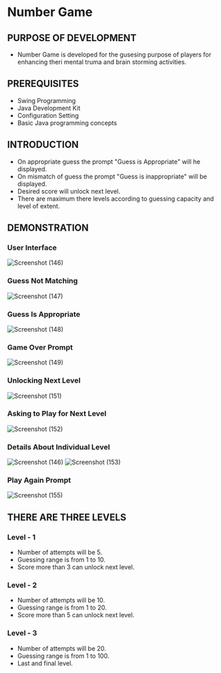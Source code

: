 # Number Game 
## PURPOSE OF DEVELOPMENT 
- Number Game is developed for the gusesing purpose of players for enhancing theri mental truma and brain storming activities.
## PREREQUISITES
- Swing Programming
- Java Development Kit
- Configuration Setting
- Basic Java programming concepts
## INTRODUCTION 
- On appropriate guess the prompt "Guess is Appropriate" will he displayed.
- On mismatch of guess the prompt "Guess is inappropriate" will be displayed.
- Desired score will unlock next level.
- There are maximum there levels according to guessing capacity and level of extent.
## DEMONSTRATION 
   ### User Interface
 ![Screenshot (146)](https://github.com/user-attachments/assets/2c480bd2-ba93-4824-8865-1f2aeee61ffb)
   ### Guess Not Matching 
 ![Screenshot (147)](https://github.com/user-attachments/assets/fd156f43-517a-4734-b4b4-9047c2df3cc9)
   ### Guess Is Appropriate
 ![Screenshot (148)](https://github.com/user-attachments/assets/aa7e8fb2-bde4-4917-a6c9-2d52a818ff75)
   ### Game Over Prompt 
 ![Screenshot (149)](https://github.com/user-attachments/assets/440f4b08-12da-4594-9642-465529e11f37)
   ### Unlocking Next Level
 ![Screenshot (151)](https://github.com/user-attachments/assets/6f7053ee-b2c6-4220-a985-6c1451015d84)
   ### Asking to Play for Next Level
 ![Screenshot (152)](https://github.com/user-attachments/assets/48ddcc55-21d4-4396-bd00-147db4b511b9)
   ### Details About Individual Level
 ![Screenshot (146)](https://github.com/user-attachments/assets/e3c96ab1-5e5b-432c-ad8f-824a0d915f26)
 ![Screenshot (153)](https://github.com/user-attachments/assets/5e2a7aa0-58ba-48b7-a027-4a094ee4881d)
   ### Play Again Prompt 
 ![Screenshot (155)](https://github.com/user-attachments/assets/429cb014-195b-4899-98d6-f3e883d8968b)

 ## THERE ARE THREE LEVELS
  ### Level - 1
  - Number of attempts will be 5.
  - Guessing range is from 1 to 10.
  - Score more than 3 can unlock next level.
  ### Level - 2
  - Number of attempts will be 10.
  - Guessing range is from 1 to 20.
  - Score more than 5 can unlock next level.
  ### Level - 3
  - Number of attempts will be 20.
  - Guessing range is from 1 to 100.
  - Last and final level.
